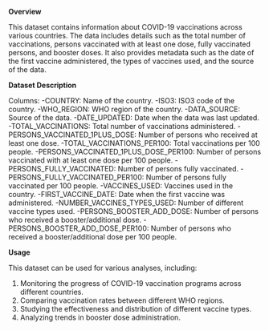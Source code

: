 **Overview**

This dataset contains information about COVID-19 vaccinations across various countries. The data includes details such as the total number of vaccinations, persons vaccinated with at least one dose, fully vaccinated persons, and booster doses. It also provides metadata such as the date of the first vaccine administered, the types of vaccines used, and the source of the data.

**Dataset Description**

Columns:
-COUNTRY: Name of the country.
-ISO3: ISO3 code of the country.
-WHO_REGION: WHO region of the country.
-DATA_SOURCE: Source of the data.
-DATE_UPDATED: Date when the data was last updated.
-TOTAL_VACCINATIONS: Total number of vaccinations administered.
-PERSONS_VACCINATED_1PLUS_DOSE: Number of persons who received at least one dose.
-TOTAL_VACCINATIONS_PER100: Total vaccinations per 100 people.
-PERSONS_VACCINATED_1PLUS_DOSE_PER100: Number of persons vaccinated with at least one dose per 100 people.
-PERSONS_FULLY_VACCINATED: Number of persons fully vaccinated.
-PERSONS_FULLY_VACCINATED_PER100: Number of persons fully vaccinated per 100 people.
-VACCINES_USED: Vaccines used in the country.
-FIRST_VACCINE_DATE: Date when the first vaccine was administered.
-NUMBER_VACCINES_TYPES_USED: Number of different vaccine types used.
-PERSONS_BOOSTER_ADD_DOSE: Number of persons who received a booster/additional dose.
-PERSONS_BOOSTER_ADD_DOSE_PER100: Number of persons who received a booster/additional dose per 100 people.


**Usage**

This dataset can be used for various analyses, including:

1. Monitoring the progress of COVID-19 vaccination programs across different countries.
2. Comparing vaccination rates between different WHO regions.
3. Studying the effectiveness and distribution of different vaccine types.
4. Analyzing trends in booster dose administration.
